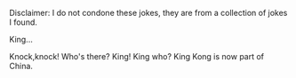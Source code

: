 Disclaimer: I do not condone these jokes, they are from a collection of jokes I found.

King...

Knock,knock!
Who's there?
King!
King who?
King Kong is now part of China.

